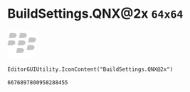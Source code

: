 # BuildSettings.QNX@2x `64x64`
<img src="/img/BuildSettings.QNX@2x.png" width=64 height=64>

``` CSharp
EditorGUIUtility.IconContent("BuildSettings.QNX@2x")
```
```
6676897800958288455
```
